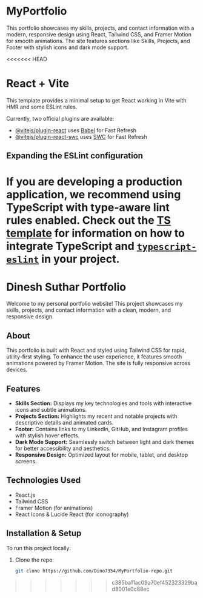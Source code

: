 
# MyPortfolio
This portfolio showcases my skills, projects, and contact information with a modern, responsive design using React, Tailwind CSS, and Framer Motion for smooth animations. The site features sections like Skills, Projects, and Footer with stylish icons and dark mode support.

<<<<<<< HEAD
# React + Vite

This template provides a minimal setup to get React working in Vite with HMR and some ESLint rules.

Currently, two official plugins are available:

- [@vitejs/plugin-react](https://github.com/vitejs/vite-plugin-react/blob/main/packages/plugin-react) uses [Babel](https://babeljs.io/) for Fast Refresh
- [@vitejs/plugin-react-swc](https://github.com/vitejs/vite-plugin-react/blob/main/packages/plugin-react-swc) uses [SWC](https://swc.rs/) for Fast Refresh

## Expanding the ESLint configuration

If you are developing a production application, we recommend using TypeScript with type-aware lint rules enabled. Check out the [TS template](https://github.com/vitejs/vite/tree/main/packages/create-vite/template-react-ts) for information on how to integrate TypeScript and [`typescript-eslint`](https://typescript-eslint.io) in your project.
=======
# Dinesh Suthar Portfolio

Welcome to my personal portfolio website! This project showcases my skills, projects, and contact information with a clean, modern, and responsive design.

## About

This portfolio is built with React and styled using Tailwind CSS for rapid, utility-first styling. To enhance the user experience, it features smooth animations powered by Framer Motion. The site is fully responsive across devices.

## Features

- **Skills Section:** Displays my key technologies and tools with interactive icons and subtle animations.
- **Projects Section:** Highlights my recent and notable projects with descriptive details and animated cards.
- **Footer:** Contains links to my LinkedIn, GitHub, and Instagram profiles with stylish hover effects.
- **Dark Mode Support:** Seamlessly switch between light and dark themes for better accessibility and aesthetics.
- **Responsive Design:** Optimized layout for mobile, tablet, and desktop screens.

## Technologies Used

- React.js
- Tailwind CSS
- Framer Motion (for animations)
- React Icons & Lucide React (for iconography)

## Installation & Setup

To run this project locally:

1. Clone the repo:
   ```bash
   git clone https://github.com/Dino7354/MyPortfolio-repo.git
>>>>>>> c385ba11ac09a70ef452323329bad8001e0c88ec
